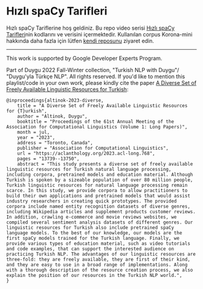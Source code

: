 # Hızlı spaCy Tarifleri

Hızlı spaCy Tariflerine hoş geldiniz. Bu repo video serisi [Hızlı spaCy Tarifleri](https://www.youtube.com/playlist?list=PLJTHlIwB8VcoWxYHnsZOQCxWOraW42NBj)nin kodlarını ve verisini içermektedir. 
Kullanılan corpus Korona-mini hakkında daha fazla için lütfen [kendi reposunu](https://github.com/turkish-nlp-suite/Corona-mini-dataset) ziyaret edin.


------------------------

This work is supported by Google Developer Experts Program.

Part of Duygu 2022 Fall-Winter collection, "Turkish NLP with Duygu"/ "Duygu'yla Türkçe NLP". All rights reserved.  If you'd like to mention this playlist/code in your own work, please kindly cite the paper [A Diverse Set of Freely Available Linguistic Resources for Turkish](https://aclanthology.org/2023.acl-long.768/):

```
@inproceedings{altinok-2023-diverse,
    title = "A Diverse Set of Freely Available Linguistic Resources for {T}urkish",
    author = "Altinok, Duygu",
    booktitle = "Proceedings of the 61st Annual Meeting of the Association for Computational Linguistics (Volume 1: Long Papers)",
    month = jul,
    year = "2023",
    address = "Toronto, Canada",
    publisher = "Association for Computational Linguistics",
    url = "https://aclanthology.org/2023.acl-long.768",
    pages = "13739--13750",
    abstract = "This study presents a diverse set of freely available linguistic resources for Turkish natural language processing, including corpora, pretrained models and education material. Although Turkish is spoken by a sizeable population of over 80 million people, Turkish linguistic resources for natural language processing remain scarce. In this study, we provide corpora to allow practitioners to build their own applications and pretrained models that would assist industry researchers in creating quick prototypes. The provided corpora include named entity recognition datasets of diverse genres, including Wikipedia articles and supplement products customer reviews. In addition, crawling e-commerce and movie reviews websites, we compiled several sentiment analysis datasets of different genres. Our linguistic resources for Turkish also include pretrained spaCy language models. To the best of our knowledge, our models are the first spaCy models trained for the Turkish language. Finally, we provide various types of education material, such as video tutorials and code examples, that can support the interested audience on practicing Turkish NLP. The advantages of our linguistic resources are three-fold: they are freely available, they are first of their kind, and they are easy to use in a broad range of implementations. Along with a thorough description of the resource creation process, we also explain the position of our resources in the Turkish NLP world.",
}
```
